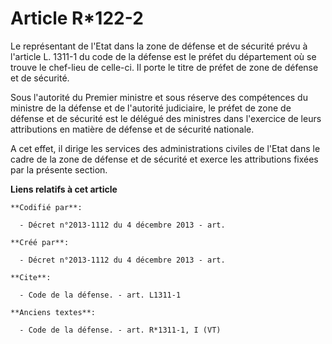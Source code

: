 # Article R*122-2

Le représentant de l'Etat dans la zone de défense et de sécurité prévu à l'article L. 1311-1 du code de la défense est le
préfet du département où se trouve le chef-lieu de celle-ci. Il porte le titre de préfet de zone de défense et de sécurité. 

Sous l'autorité du Premier ministre et sous réserve des compétences du ministre de la défense et de l'autorité judiciaire, le
préfet de zone de défense et de sécurité est le délégué des ministres dans l'exercice de leurs attributions en matière de
défense et de sécurité nationale. 

A cet effet, il dirige les services des administrations civiles de l'Etat dans le cadre de la zone de défense et de sécurité
et exerce les attributions fixées par la présente section.

**Liens relatifs à cet article**

	**Codifié par**:

	  - Décret n°2013-1112 du 4 décembre 2013 - art.

	**Créé par**:

	  - Décret n°2013-1112 du 4 décembre 2013 - art.

	**Cite**:

	  - Code de la défense. - art. L1311-1

	**Anciens textes**:

	  - Code de la défense. - art. R*1311-1, I (VT)
